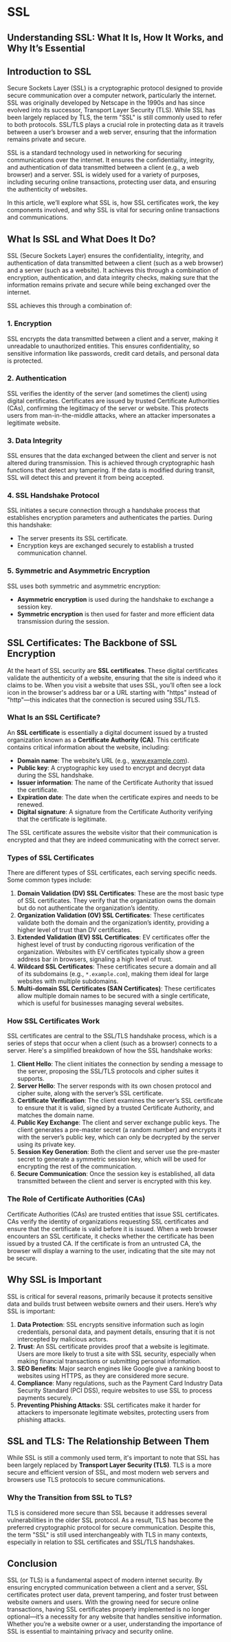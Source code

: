 # SSL

## Understanding SSL: What It Is, How It Works, and Why It’s Essential

## Introduction to SSL

Secure Sockets Layer (SSL) is a cryptographic protocol designed to provide secure communication over a computer network, particularly the internet. SSL was originally developed by Netscape in the 1990s and has since evolved into its successor, Transport Layer Security (TLS). While SSL has been largely replaced by TLS, the term "SSL" is still commonly used to refer to both protocols. SSL/TLS plays a crucial role in protecting data as it travels between a user’s browser and a web server, ensuring that the information remains private and secure.

SSL is a standard technology used in networking for securing communications over the internet. It ensures the confidentiality, integrity, and authentication of data transmitted between a client (e.g., a web browser) and a server. SSL is widely used for a variety of purposes, including securing online transactions, protecting user data, and ensuring the authenticity of websites.

In this article, we’ll explore what SSL is, how SSL certificates work, the key components involved, and why SSL is vital for securing online transactions and communications.

## What Is SSL and What Does It Do?

SSL (Secure Sockets Layer) ensures the confidentiality, integrity, and authentication of data transmitted between a client (such as a web browser) and a server (such as a website). It achieves this through a combination of encryption, authentication, and data integrity checks, making sure that the information remains private and secure while being exchanged over the internet.

SSL achieves this through a combination of:

### 1. Encryption
SSL encrypts the data transmitted between a client and a server, making it unreadable to unauthorized entities. This ensures confidentiality, so sensitive information like passwords, credit card details, and personal data is protected.

### 2. Authentication
SSL verifies the identity of the server (and sometimes the client) using digital certificates. Certificates are issued by trusted Certificate Authorities (CAs), confirming the legitimacy of the server or website. This protects users from man-in-the-middle attacks, where an attacker impersonates a legitimate website.

### 3. Data Integrity
SSL ensures that the data exchanged between the client and server is not altered during transmission. This is achieved through cryptographic hash functions that detect any tampering. If the data is modified during transit, SSL will detect this and prevent it from being accepted.

### 4. SSL Handshake Protocol
SSL initiates a secure connection through a handshake process that establishes encryption parameters and authenticates the parties. During this handshake:
- The server presents its SSL certificate.
- Encryption keys are exchanged securely to establish a trusted communication channel.

### 5. Symmetric and Asymmetric Encryption
SSL uses both symmetric and asymmetric encryption:
- **Asymmetric encryption** is used during the handshake to exchange a session key.
- **Symmetric encryption** is then used for faster and more efficient data transmission during the session.

## SSL Certificates: The Backbone of SSL Encryption

At the heart of SSL security are **SSL certificates**. These digital certificates validate the authenticity of a website, ensuring that the site is indeed who it claims to be. When you visit a website that uses SSL, you’ll often see a lock icon in the browser's address bar or a URL starting with "https" instead of "http"—this indicates that the connection is secured using SSL/TLS.

### What Is an SSL Certificate?

An **SSL certificate** is essentially a digital document issued by a trusted organization known as a **Certificate Authority (CA)**. This certificate contains critical information about the website, including:
- **Domain name**: The website’s URL (e.g., www.example.com).
- **Public key**: A cryptographic key used to encrypt and decrypt data during the SSL handshake.
- **Issuer information**: The name of the Certificate Authority that issued the certificate.
- **Expiration date**: The date when the certificate expires and needs to be renewed.
- **Digital signature**: A signature from the Certificate Authority verifying that the certificate is legitimate.

The SSL certificate assures the website visitor that their communication is encrypted and that they are indeed communicating with the correct server.

### Types of SSL Certificates

There are different types of SSL certificates, each serving specific needs. Some common types include:
1. **Domain Validation (DV) SSL Certificates**: These are the most basic type of SSL certificates. They verify that the organization owns the domain but do not authenticate the organization’s identity.
2. **Organization Validation (OV) SSL Certificates**: These certificates validate both the domain and the organization’s identity, providing a higher level of trust than DV certificates.
3. **Extended Validation (EV) SSL Certificates**: EV certificates offer the highest level of trust by conducting rigorous verification of the organization. Websites with EV certificates typically show a green address bar in browsers, signaling a high level of trust.
4. **Wildcard SSL Certificates**: These certificates secure a domain and all of its subdomains (e.g., `*.example.com`), making them ideal for large websites with multiple subdomains.
5. **Multi-domain SSL Certificates (SAN Certificates)**: These certificates allow multiple domain names to be secured with a single certificate, which is useful for businesses managing several websites.

### How SSL Certificates Work

SSL certificates are central to the SSL/TLS handshake process, which is a series of steps that occur when a client (such as a browser) connects to a server. Here's a simplified breakdown of how the SSL handshake works:

1. **Client Hello**: The client initiates the connection by sending a message to the server, proposing the SSL/TLS protocols and cipher suites it supports.
2. **Server Hello**: The server responds with its own chosen protocol and cipher suite, along with the server’s SSL certificate.
3. **Certificate Verification**: The client examines the server’s SSL certificate to ensure that it is valid, signed by a trusted Certificate Authority, and matches the domain name.
4. **Public Key Exchange**: The client and server exchange public keys. The client generates a pre-master secret (a random number) and encrypts it with the server’s public key, which can only be decrypted by the server using its private key.
5. **Session Key Generation**: Both the client and server use the pre-master secret to generate a symmetric session key, which will be used for encrypting the rest of the communication.
6. **Secure Communication**: Once the session key is established, all data transmitted between the client and server is encrypted with this key.

### The Role of Certificate Authorities (CAs)

Certificate Authorities (CAs) are trusted entities that issue SSL certificates. CAs verify the identity of organizations requesting SSL certificates and ensure that the certificate is valid before it is issued. When a web browser encounters an SSL certificate, it checks whether the certificate has been issued by a trusted CA. If the certificate is from an untrusted CA, the browser will display a warning to the user, indicating that the site may not be secure.

## Why SSL is Important

SSL is critical for several reasons, primarily because it protects sensitive data and builds trust between website owners and their users. Here’s why SSL is important:

1. **Data Protection**: SSL encrypts sensitive information such as login credentials, personal data, and payment details, ensuring that it is not intercepted by malicious actors.
2. **Trust**: An SSL certificate provides proof that a website is legitimate. Users are more likely to trust a site with SSL security, especially when making financial transactions or submitting personal information.
3. **SEO Benefits**: Major search engines like Google give a ranking boost to websites using HTTPS, as they are considered more secure.
4. **Compliance**: Many regulations, such as the Payment Card Industry Data Security Standard (PCI DSS), require websites to use SSL to process payments securely.
5. **Preventing Phishing Attacks**: SSL certificates make it harder for attackers to impersonate legitimate websites, protecting users from phishing attacks.

## SSL and TLS: The Relationship Between Them

While SSL is still a commonly used term, it's important to note that SSL has been largely replaced by **Transport Layer Security (TLS)**. TLS is a more secure and efficient version of SSL, and most modern web servers and browsers use TLS protocols to secure communications.

### Why the Transition from SSL to TLS?
TLS is considered more secure than SSL because it addresses several vulnerabilities in the older SSL protocol. As a result, TLS has become the preferred cryptographic protocol for secure communication. Despite this, the term "SSL" is still used interchangeably with TLS in many contexts, especially in relation to SSL certificates and SSL/TLS handshakes.

## Conclusion

SSL (or TLS) is a fundamental aspect of modern internet security. By ensuring encrypted communication between a client and a server, SSL certificates protect user data, prevent tampering, and foster trust between website owners and users. With the growing need for secure online transactions, having SSL certificates properly implemented is no longer optional—it’s a necessity for any website that handles sensitive information. Whether you’re a website owner or a user, understanding the importance of SSL is essential to maintaining privacy and security online.
